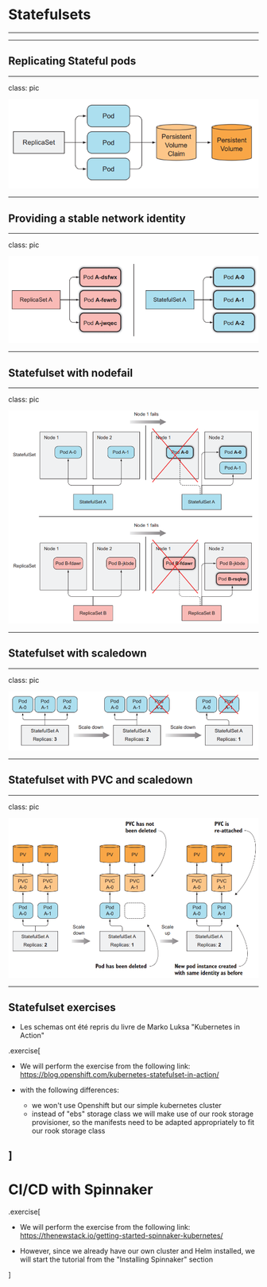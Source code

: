
# Statefulsets

---



---
## Replicating Stateful pods

---
class: pic

![replicasets](images/replicasets.png)

---

## Providing a stable network identity

---
class: pic

![replicasets](images/replicasets_statefulsets.png)

---

## Statefulset with nodefail

---
class: pic

![replicasets](images/statefulset_nodefail.png)

---

## Statefulset with scaledown

---
class: pic

![replicasets](images/statefulset_scaledown.png)

---
## Statefulset with PVC and scaledown

---
class: pic

![replicasets](images/statefulsetPVC_scaledown.png)

---
## Statefulset exercises

- Les schemas ont été repris du livre de Marko Luksa "Kubernetes in Action"

.exercise[
- We will perform the exercise from the following link:
  https://blog.openshift.com/kubernetes-statefulset-in-action/

- with the following differences:
  * we won't use Openshift but our simple kubernetes cluster
  * instead of "ebs" storage class we will make use of our rook storage provisioner, so the manifests need to be adapted appropriately to fit our rook storage class
 
]
---

# CI/CD with Spinnaker

.exercise[
- We will perform the exercise from the following link:
  https://thenewstack.io/getting-started-spinnaker-kubernetes/

 * However, since we already have our own cluster and Helm installed, we will start the tutorial from the "Installing Spinnaker" section

]


